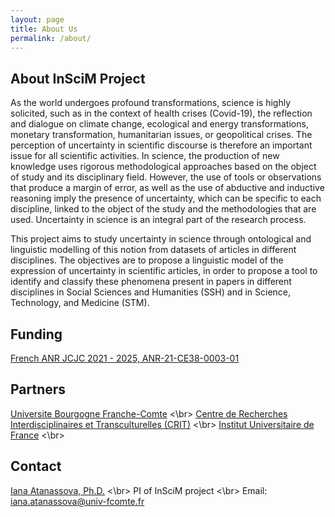 ```yaml
---
layout: page
title: About Us
permalink: /about/
---
```


## About InSciM Project

As the world undergoes profound transformations, science is highly solicited, such as in the context of health crises (Covid-19), the reflection and dialogue on climate change, ecological and energy transformations, monetary transformation, humanitarian issues, or geopolitical crises. The perception of uncertainty in scientific discourse is therefore an important issue for all scientific activities.
In science, the production of new knowledge uses rigorous methodological approaches based on the object of study and its disciplinary field. However, the use of tools or observations that produce a margin of error, as well as the use of abductive and inductive reasoning imply the presence of uncertainty, which can be specific to each discipline, linked to the object of the study and the methodologies that are used. Uncertainty in science is an integral part of the research process.

This project aims to study uncertainty in science through ontological and linguistic modelling of this notion from datasets of articles in different disciplines. The objectives are to propose a linguistic model of the expression of uncertainty in scientific articles, in order to propose a tool to identify and classify these phenomena present in papers in different disciplines in Social Sciences and Humanities (SSH) and in Science, Technology, and Medicine (STM).

## Funding

[French ANR JCJC 2021 - 2025, ANR-21-CE38-0003-01](https://anr.fr/Projet-ANR-21-CE38-0003)

## Partners

[Universite Bourgogne Franche-Comte](https://www.ubfc.fr/en/) <\br>
[Centre de Recherches Interdisciplinaires et Transculturelles (CRIT)](http://crit.univ-fcomte.fr/) <\br>
[Institut Universitaire de France](https://www.iufrance.fr/) <\br>

## Contact

[Iana Atanassova, Ph.D.](http://tesniere.univ-fcomte.fr/iana/) <\br>
PI of InSciM project <\br>
Email: iana.atanassova@univ-fcomte.fr

